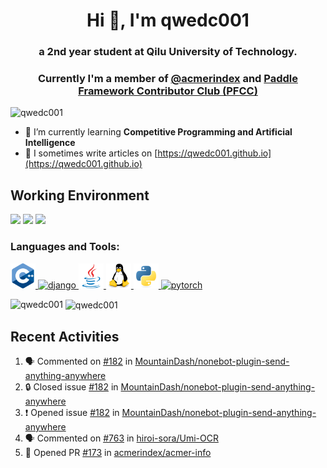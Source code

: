 <h1 align="center">Hi 👋, I'm qwedc001</h1>
<h3 align="center">a 2nd year student at Qilu University of Technology.</h3>
<h3 align="center">Currently I'm a member of <a href="https://github.com/acmerindex">@acmerindex</a> and <a href="https://github.com/PaddlePaddle/community/tree/master/pfcc">Paddle Framework Contributor Club (PFCC)</a></h3>

<p align="left"> <img src="https://komarev.com/ghpvc/?username=qwedc001&label=Profile%20views&color=0e75b6&style=flat" alt="qwedc001" /> </p>

- 🌱 I’m currently learning **Competitive Programming and Artificial Intelligence**
- 📝 I sometimes write articles on [https://qwedc001.github.io](https://qwedc001.github.io)

## Working Environment

![](https://img.shields.io/badge/Core_i9_13900HX-000?logo=intel&logoColor=fff) ![](https://img.shields.io/badge/RTX_4070_Laptop-000?logo=nvidia) ![](https://img.shields.io/badge/Windows_11_x64-0078D4?logo=windows11&logoColor=fff)

<h3 align="left">Languages and Tools:</h3>
<p align="left"> <a href="https://www.w3schools.com/cpp/" target="_blank" rel="noreferrer"> <img src="https://raw.githubusercontent.com/devicons/devicon/master/icons/cplusplus/cplusplus-original.svg" alt="cplusplus" width="40" height="40"/> </a> <a href="https://www.djangoproject.com/" target="_blank" rel="noreferrer"> <img src="https://cdn.worldvectorlogo.com/logos/django.svg" alt="django" width="40" height="40"/> </a> <a href="https://www.java.com" target="_blank" rel="noreferrer"> <img src="https://raw.githubusercontent.com/devicons/devicon/master/icons/java/java-original.svg" alt="java" width="40" height="40"/> </a> <a href="https://www.linux.org/" target="_blank" rel="noreferrer"> <img src="https://raw.githubusercontent.com/devicons/devicon/master/icons/linux/linux-original.svg" alt="linux" width="40" height="40"/> </a> <a href="https://www.python.org" target="_blank" rel="noreferrer"> <img src="https://raw.githubusercontent.com/devicons/devicon/master/icons/python/python-original.svg" alt="python" width="40" height="40"/> </a> <a href="https://pytorch.org/" target="_blank" rel="noreferrer"> <img src="https://www.vectorlogo.zone/logos/pytorch/pytorch-icon.svg" alt="pytorch" width="40" height="40"/> </a> </p>

<p><img align="left" src="https://readme-stats-eta-flame.vercel.app/api/top-langs?username=qwedc001&show_icons=true&locale=en&layout=compact&exclude_repo=qwedc001.github.io,readme-stats,stats-cards" alt="qwedc001" /></p>

<p> <img align="center" src="https://readme-stats-eta-flame.vercel.app/api?username=qwedc001&show_icons=true&locale=en&exclude_repo=qwedc001.github.io" alt="qwedc001" /></p>

## Recent Activities
<!--START_SECTION:activity-->
1. 🗣 Commented on [#182](https://github.com/MountainDash/nonebot-plugin-send-anything-anywhere/issues/182#issuecomment-2611672924) in [MountainDash/nonebot-plugin-send-anything-anywhere](https://github.com/MountainDash/nonebot-plugin-send-anything-anywhere)
2. 🔒 Closed issue [#182](https://github.com/MountainDash/nonebot-plugin-send-anything-anywhere/issues/182) in [MountainDash/nonebot-plugin-send-anything-anywhere](https://github.com/MountainDash/nonebot-plugin-send-anything-anywhere)
3. ❗ Opened issue [#182](https://github.com/MountainDash/nonebot-plugin-send-anything-anywhere/issues/182) in [MountainDash/nonebot-plugin-send-anything-anywhere](https://github.com/MountainDash/nonebot-plugin-send-anything-anywhere)
4. 🗣 Commented on [#763](https://github.com/hiroi-sora/Umi-OCR/issues/763#issuecomment-2586159980) in [hiroi-sora/Umi-OCR](https://github.com/hiroi-sora/Umi-OCR)
5. 💪 Opened PR [#173](https://github.com/acmerindex/acmer-info/pull/173) in [acmerindex/acmer-info](https://github.com/acmerindex/acmer-info)
<!--END_SECTION:activity-->
